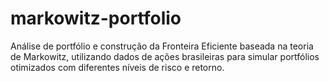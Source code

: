 # markowitz-portfolio
Análise de portfólio e construção da Fronteira Eficiente baseada na teoria de Markowitz, utilizando dados de ações brasileiras para simular portfólios otimizados com diferentes níveis de risco e retorno.
